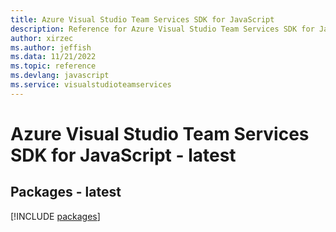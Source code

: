 ```yaml
---
title: Azure Visual Studio Team Services SDK for JavaScript
description: Reference for Azure Visual Studio Team Services SDK for JavaScript
author: xirzec
ms.author: jeffish
ms.data: 11/21/2022
ms.topic: reference
ms.devlang: javascript
ms.service: visualstudioteamservices
---
```

# Azure Visual Studio Team Services SDK for JavaScript - latest
## Packages - latest
[!INCLUDE [packages](visual-studio-team-services-index.md)]